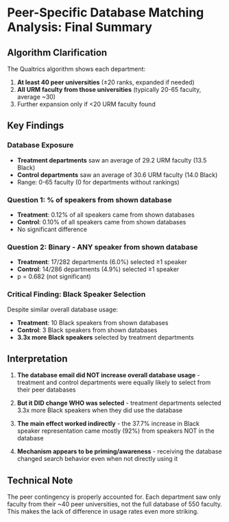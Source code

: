 # Peer-Specific Database Matching Analysis: Final Summary

## Algorithm Clarification
The Qualtrics algorithm shows each department:
1. **At least 40 peer universities** (±20 ranks, expanded if needed)
2. **All URM faculty from those universities** (typically 20-65 faculty, average ~30)
3. Further expansion only if <20 URM faculty found

## Key Findings

### Database Exposure
- **Treatment departments** saw an average of 29.2 URM faculty (13.5 Black)
- **Control departments** saw an average of 30.6 URM faculty (14.0 Black)
- Range: 0-65 faculty (0 for departments without rankings)

### Question 1: % of speakers from shown database
- **Treatment**: 0.12% of all speakers came from shown databases
- **Control**: 0.10% of all speakers came from shown databases
- No significant difference

### Question 2: Binary - ANY speaker from shown database
- **Treatment**: 17/282 departments (6.0%) selected ≥1 speaker
- **Control**: 14/286 departments (4.9%) selected ≥1 speaker  
- p = 0.682 (not significant)

### Critical Finding: Black Speaker Selection
Despite similar overall database usage:
- **Treatment**: 10 Black speakers from shown databases
- **Control**: 3 Black speakers from shown databases
- **3.3x more Black speakers** selected by treatment departments

## Interpretation

1. **The database email did NOT increase overall database usage** - treatment and control departments were equally likely to select from their peer databases

2. **But it DID change WHO was selected** - treatment departments selected 3.3x more Black speakers when they did use the database

3. **The main effect worked indirectly** - the 37.7% increase in Black speaker representation came mostly (92%) from speakers NOT in the database

4. **Mechanism appears to be priming/awareness** - receiving the database changed search behavior even when not directly using it

## Technical Note
The peer contingency is properly accounted for. Each department saw only faculty from their ~40 peer universities, not the full database of 550 faculty. This makes the lack of difference in usage rates even more striking.